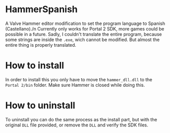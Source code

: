 # HammerSpanish
A Valve Hammer editor modification to set the program language to Spanish (Castellano)./n
Currently only works for Portal 2 SDK, more games could be possible in a future.
Sadly, I couldn't translate the entire program, because some strings are inside the `.exe`, wich cannot be modified. But almost the entire thing is properly translated.




# How to install
In order to install this you only have to move the `hammer_dll.dll` to the `Portal 2/bin` folder. Make sure Hammer is closed while doing this.




# How to uninstall
To uninstall you can do the same process as the install part, but with the original `DLL` file provided, or remove the `DLL` and verify the SDK files.
